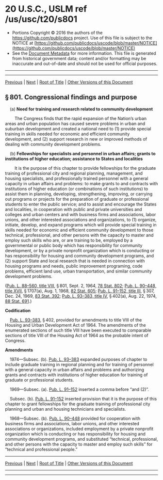 ---
---

# 20 U.S.C., USLM ref /us/usc/t20/s801

* Portions Copyright © 2016 the authors of the https://github.com/publicdocs project.
  Use of this file is subject to the NOTICE at [https://github.com/publicdocs/uscode/blob/master/NOTICE](https://github.com/publicdocs/uscode/blob/master/NOTICE)
* See the [Document Metadata](././../../../..//README.md) for more information.
  This file is generated from historical government data; content and/or formatting may be inaccurate and out-of-date and should not be used for official purposes.

----------
----------

[Previous](./../../../..//us/usc/t20/ch23/m__us_usc_t20_ch23.md) | [Next](./../../../..//us/usc/t20/ch23/m__us_usc_t20_s802.md) | [Root of Title](./../../../../) | [Other Versions of this Document](https://publicdocs.github.io/go/links?ns=uslm&ref=%2Fus%2Fusc%2Ft20%2Fs801)

## § 801. Congressional findings and purpose

    (a) __Need for training and research related to community development__ 

        The Congress finds that the rapid expansion of the Nation’s urban areas and urban population has caused severe problems in urban and suburban development and created a national need to (1) provide special training in skills needed for economic and efficient community development, and (2) support research in new or improved methods of dealing with community development problems.

    (b) __Fellowships for specialists and personnel in urban affairs; grants to institutions of higher education; assistance to States and localities__ 

        It is the purpose of this chapter to provide fellowships for the graduate training of professional city and regional planning, management, and housing specialists, and professionally trained personnel with a general capacity in urban affairs and problems: to make grants to and contracts with institutions of higher education (or combinations of such institutions) to assist them in planning, developing, strengthening, improving, or carrying out programs or projects for the preparation of graduate or professional students to enter the public service; and to assist and encourage the States and localities, in cooperation with public and private universities and colleges and urban centers and with business firms and associations, labor unions, and other interested associations and organizations, to (1) organize, initiate, develop, and expand programs which will provide special training in skills needed for economic and efficient community development to those technical, professional, and other persons with the capacity to master and employ such skills who are, or are training to be, employed by a governmental or public body which has responsibility for community development, or by a private nonprofit organization which is conducting or has responsibility for housing and community development programs, and (2) support State and local research that is needed in connection with housing programs and needs, public improvement programing, code problems, efficient land use, urban transportation, and similar community development problems.

([Pub. L. 88–560, title VIII][/us/pl/88/560/tVIII], § 801, Sept. 2, 1964, [78 Stat. 802][/us/stat/78/802]; [Pub. L. 90–448, title XVII][/us/pl/90/448/tXVII], § 1707(a), Aug. 1, 1968, [82 Stat. 605][/us/stat/82/605]; [Pub. L. 91–152, title III][/us/pl/91/152/tIII], § 307, Dec. 24, 1969, [83 Stat. 392][/us/stat/83/392]; [Pub. L. 93–383, title IV][/us/pl/93/383/tIV], § 402(a), Aug. 22, 1974, [88 Stat. 691][/us/stat/88/691].)

 __Codification__ 

    [Pub. L. 93–383][/us/pl/93/383], § 402, provided for amendments to title VIII of the Housing and Urban Development Act of 1964. The amendments of the enumerated sections of such title VIII have been executed to comparable sections of title VIII of the Housing Act of 1964 as the probable intent of Congress.

 __Amendments__ 

    1974—Subsec. (b). [Pub. L. 93–383][/us/pl/93/383] expanded purposes of chapter to include graduate training in regional planning and for training of personnel with a general capacity in urban affairs and problems and authorizing grants and contracts with institutions of higher education for training of graduate or professional students.

    1969—Subsec. (a). [Pub. L. 91–152][/us/pl/91/152] inserted a comma before “and (2)”.

    Subsec. (b). [Pub. L. 91–152][/us/pl/91/152] inserted provision that it is the purpose of this chapter to grant fellowships for the graduate training of professional city planning and urban and housing technicians and specialists.

    1968—Subsec. (b). [Pub. L. 90–448][/us/pl/90/448] provided for cooperation with business firms and associations, labor unions, and other interested associations or organizations, included employment by a private nonprofit organization which is conducting or has responsibility for housing and community development programs, and substituted “technical, professional, and other persons with the capacity to master and employ such skills” for “technical and professional people.”

----------

[Previous](./../../../..//us/usc/t20/ch23/m__us_usc_t20_ch23.md) | [Next](./../../../..//us/usc/t20/ch23/m__us_usc_t20_s802.md) | [Root of Title](./../../../../) | [Other Versions of this Document](https://publicdocs.github.io/go/links?ns=uslm&ref=%2Fus%2Fusc%2Ft20%2Fs801)

----------
----------

[/us/pl/88/560/tVIII]: https://publicdocs.github.io/go/links?ns=uslm&ref=%2Fus%2Fpl%2F88%2F560%2FtVIII
[/us/stat/78/802]: https://publicdocs.github.io/go/links?ns=uslm&ref=%2Fus%2Fstat%2F78%2F802
[/us/pl/90/448/tXVII]: https://publicdocs.github.io/go/links?ns=uslm&ref=%2Fus%2Fpl%2F90%2F448%2FtXVII
[/us/stat/82/605]: https://publicdocs.github.io/go/links?ns=uslm&ref=%2Fus%2Fstat%2F82%2F605
[/us/pl/91/152/tIII]: https://publicdocs.github.io/go/links?ns=uslm&ref=%2Fus%2Fpl%2F91%2F152%2FtIII
[/us/stat/83/392]: https://publicdocs.github.io/go/links?ns=uslm&ref=%2Fus%2Fstat%2F83%2F392
[/us/pl/93/383/tIV]: https://publicdocs.github.io/go/links?ns=uslm&ref=%2Fus%2Fpl%2F93%2F383%2FtIV
[/us/stat/88/691]: https://publicdocs.github.io/go/links?ns=uslm&ref=%2Fus%2Fstat%2F88%2F691
[/us/pl/93/383]: https://publicdocs.github.io/go/links?ns=uslm&ref=%2Fus%2Fpl%2F93%2F383
[/us/pl/93/383]: https://publicdocs.github.io/go/links?ns=uslm&ref=%2Fus%2Fpl%2F93%2F383
[/us/pl/91/152]: https://publicdocs.github.io/go/links?ns=uslm&ref=%2Fus%2Fpl%2F91%2F152
[/us/pl/91/152]: https://publicdocs.github.io/go/links?ns=uslm&ref=%2Fus%2Fpl%2F91%2F152
[/us/pl/90/448]: https://publicdocs.github.io/go/links?ns=uslm&ref=%2Fus%2Fpl%2F90%2F448


